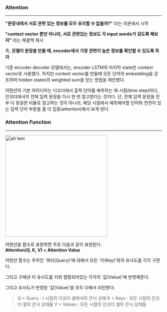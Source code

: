### Attention

---

**"문장내에서 서로 관련 있는 정보를 모두 유지할 수 없을까?"** 라는 의문에서 시작

**"context vector 뿐만 아니라, 서로 관련있는 정보도 각 input words가 갖도록 해보자"** 라는 해결책 제시

즉, **모델이 문장을 만들 때, encoder에서 가장 관련이 높은 정보를 확인할 수 있도록 하자**

기존 encoder decoder 모델에서는, encoder LSTM의 마지막 state만 context vector로 사용했다.
하지만 context vector를 만들때 모든 단어의 embedding을 강조하며 hidden states의 weighted sum을 얻는 방법을 제안했다.

어텐션의 기본 아이디어는 디코더에서 출력 단어를 예측하는 매 시점(time step)마다, 인코더에서의 전체 입력 문장을 다시 한 번 참고한다는 것이다. 
단, 전체 입력 문장을 전부 다 동일한 비율로 참고하는 것이 아니라, 해당 시점에서 예측해야할 단어와 연관이 있는 입력 단어 부분을 좀 더 집중(attention)해서 보게 된다.

### Attention Function

---

<img src="https://wikidocs.net/images/page/22893/%EC%BF%BC%EB%A6%AC.PNG" title="" alt="alt text" width="328">

어텐션을 함수로 표현하면 주로 다음과 같이 표현된다.  
**Attention(Q, K, V) = Attention Value**

어텐션 함수는 주어진 '쿼리(Query)'에 대해서 모든 '키(Key)'와의 유사도를 각각 구한다. 

그리고 구해낸 이 유사도를 키와 맵핑되어있는 각각의 '값(Value)'에 반영해준다. 

그리고 유사도가 반영된 '값(Value)'을 모두 더해서 리턴한다. 

> Q = Query : t 시점의 디코더 셀에서의 은닉 상태
> K = Keys : 모든 시점의 인코더 셀의 은닉 상태들
> V = Values : 모든 시점의 인코더 셀의 은닉 상태들

